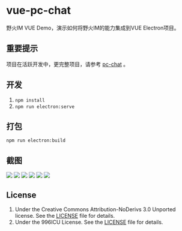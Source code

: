 # vue-pc-chat


野火IM VUE Demo，演示如何将野火IM的能力集成到VUE Electron项目。

## 重要提示
项目在活跃开发中，更完整项目，请参考 [pc-chat](https://github.com/wildfirechat/pc-chat) 。

## 开发
1. ```npm install```
2. ```npm run electron:serve```

## 打包
```npm run electron:build```

## 截图
![](./image/contact.png)
![](./image/group-conversation-info.png)
![](./image/home.png)
![](./image/picker-user.png)
![](./image/quote.png)
![](./image/sticker.png)


## License

1. Under the Creative Commons Attribution-NoDerivs 3.0 Unported license. See the [LICENSE](https://github.com/wildfirechat/vue-chat/blob/master/LICENSE) file for details.
2. Under the 996ICU License. See the [LICENSE](https://github.com/996icu/996.ICU/blob/master/LICENSE) file for details.

